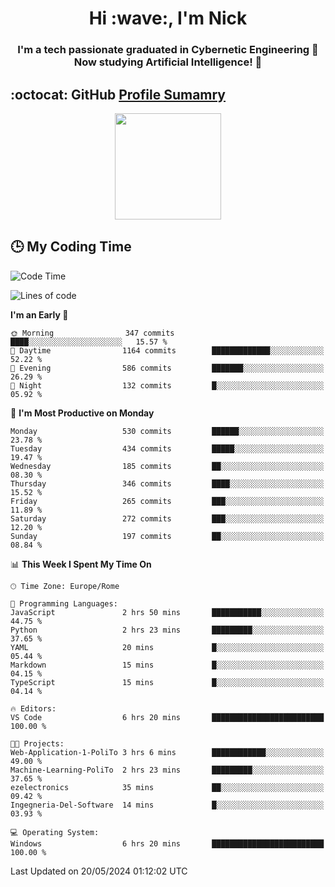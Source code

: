 <h1 align="center">Hi :wave:, I'm Nick</h1>

<h3 align="center">I'm a tech passionate graduated in Cybernetic Engineering 🤖<br>
Now studying Artificial Intelligence! 🧠</h3>


## :octocat: GitHub <a href="https://github.com/vn7n24fzkq/github-profile-summary-cards">Profile Sumamry</a>

<p align="center">
   <img style="height:170px;display:inline-block"  src="http://github-profile-summary-cards.vercel.app/api/cards/profile-details?username=CodeClimberNT&theme=github_dark" />
<!--    <img style="height:170px;display:inline-block"  src="http://github-profile-summary-cards.vercel.app/api/cards/repos-per-language?username=CodeClimberNT&theme=github_dark&exclude=" /> -->
</p>

 ## :clock3: My Coding Time 
 
<!--START_SECTION:waka-->
![Code Time](http://img.shields.io/badge/Code%20Time-212%20hrs%2045%20mins-blue)

![Lines of code](https://img.shields.io/badge/From%20Hello%20World%20I%27ve%20Written-2.8%20million%20lines%20of%20code-blue)

**I'm an Early 🐤** 

```text
🌞 Morning                347 commits         ████░░░░░░░░░░░░░░░░░░░░░   15.57 % 
🌆 Daytime                1164 commits        █████████████░░░░░░░░░░░░   52.22 % 
🌃 Evening                586 commits         ███████░░░░░░░░░░░░░░░░░░   26.29 % 
🌙 Night                  132 commits         █░░░░░░░░░░░░░░░░░░░░░░░░   05.92 % 
```
📅 **I'm Most Productive on Monday** 

```text
Monday                   530 commits         ██████░░░░░░░░░░░░░░░░░░░   23.78 % 
Tuesday                  434 commits         █████░░░░░░░░░░░░░░░░░░░░   19.47 % 
Wednesday                185 commits         ██░░░░░░░░░░░░░░░░░░░░░░░   08.30 % 
Thursday                 346 commits         ████░░░░░░░░░░░░░░░░░░░░░   15.52 % 
Friday                   265 commits         ███░░░░░░░░░░░░░░░░░░░░░░   11.89 % 
Saturday                 272 commits         ███░░░░░░░░░░░░░░░░░░░░░░   12.20 % 
Sunday                   197 commits         ██░░░░░░░░░░░░░░░░░░░░░░░   08.84 % 
```


📊 **This Week I Spent My Time On** 

```text
🕑︎ Time Zone: Europe/Rome

💬 Programming Languages: 
JavaScript               2 hrs 50 mins       ███████████░░░░░░░░░░░░░░   44.75 % 
Python                   2 hrs 23 mins       █████████░░░░░░░░░░░░░░░░   37.65 % 
YAML                     20 mins             █░░░░░░░░░░░░░░░░░░░░░░░░   05.44 % 
Markdown                 15 mins             █░░░░░░░░░░░░░░░░░░░░░░░░   04.15 % 
TypeScript               15 mins             █░░░░░░░░░░░░░░░░░░░░░░░░   04.14 % 

🔥 Editors: 
VS Code                  6 hrs 20 mins       █████████████████████████   100.00 % 

🐱‍💻 Projects: 
Web-Application-1-PoliTo 3 hrs 6 mins        ████████████░░░░░░░░░░░░░   49.00 % 
Machine-Learning-PoliTo  2 hrs 23 mins       █████████░░░░░░░░░░░░░░░░   37.65 % 
ezelectronics            35 mins             ██░░░░░░░░░░░░░░░░░░░░░░░   09.42 % 
Ingegneria-Del-Software  14 mins             █░░░░░░░░░░░░░░░░░░░░░░░░   03.93 % 

💻 Operating System: 
Windows                  6 hrs 20 mins       █████████████████████████   100.00 % 
```


 Last Updated on 20/05/2024 01:12:02 UTC
<!--END_SECTION:waka-->

